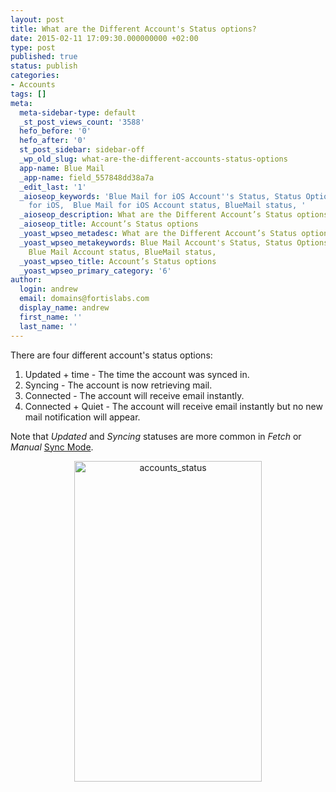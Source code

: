 ```yaml
---
layout: post
title: What are the Different Account's Status options?
date: 2015-02-11 17:09:30.000000000 +02:00
type: post
published: true
status: publish
categories:
- Accounts
tags: []
meta:
  meta-sidebar-type: default
  _st_post_views_count: '3588'
  hefo_before: '0'
  hefo_after: '0'
  st_post_sidebar: sidebar-off
  _wp_old_slug: what-are-the-different-accounts-status-options
  app-name: Blue Mail
  _app-name: field_557848dd38a7a
  _edit_last: '1'
  _aioseop_keywords: 'Blue Mail for iOS Account''s Status, Status Options Blue Mail
    for iOS,  Blue Mail for iOS Account status, BlueMail status, '
  _aioseop_description: What are the Different Account’s Status options?
  _aioseop_title: Account’s Status options
  _yoast_wpseo_metadesc: What are the Different Account’s Status options?
  _yoast_wpseo_metakeywords: Blue Mail Account's Status, Status Options Blue Mail,
    Blue Mail Account status, BlueMail status,
  _yoast_wpseo_title: Account’s Status options
  _yoast_wpseo_primary_category: '6'
author:
  login: andrew
  email: domains@fortislabs.com
  display_name: andrew
  first_name: ''
  last_name: ''
---
```

<p>There are four different account's status options:</p>
<ol>
<li>Updated + time - The time the account was synced in.</li>
<li>Syncing - The account is now retrieving mail.</li>
<li>Connected - The account will receive email instantly.</li>
<li>Connected + Quiet - The account will receive email instantly but no new mail notification will appear.</li>
</ol>
<p>Note that <em>Updated</em> and <em>Syncing</em> statuses are more common in <em>Fetch</em> or <em>Manual</em> <a title="What are BlueMail’s Synchronization Modes?" href="/sync-options-type-mail/">Sync Mode</a>.</p>
<p style="text-align: center;"><img class="alignnone wp-image-4076 size-full" src="{{ site.baseurl }}/assets/accounts_status1.jpg" alt="accounts_status" width="300" height="513" /></p>
<p>&nbsp;</p>
<p>&nbsp;</p>
<p>&nbsp;</p>
